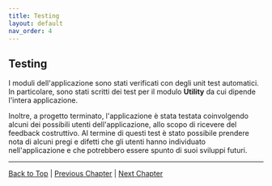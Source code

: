 ```yaml
---
title: Testing
layout: default
nav_order: 4
---
```


## Testing

I moduli dell'applicazione sono stati verificati con degli unit test automatici. In particolare, sono
stati scritti dei test per il modulo **Utility** da cui dipende l'intera applicazione.

Inoltre, a progetto terminato, l'applicazione è stata testata coinvolgendo alcuni dei possibili utenti
dell'applicazione, allo scopo di ricevere del feedback costruttivo. Al termine di questi test è stato
possibile prendere nota di alcuni pregi e difetti che gli utenti hanno individuato nell'applicazione e
che potrebbero essere spunto di suoi sviluppi futuri.

---

[Back to Top](#top) |
[Previous Chapter](/frontend/1-implementation) |
[Next Chapter](/frontend/3-deployment)